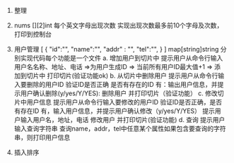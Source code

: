 1. 整理
2. nums [][2]int
    每个英文字母出现次数
    实现出现次数最多前10个字母及次数，打印到控制台

3. 用户管理
   [
   {
   "id":"",
   "name":"",
   "addr" : "",
   "tel":"",
   }
   ]
   map[string]string
   分别实现代码每个功能是一个文件
   a. 增加用户到切片中
   提示用户从命令行输入用户名名称、地址、电话
   =>为用户生成ID
   => 当前所有用户ID最大值+1
   => 添加到切片中
   打印切片(验证功能ok)
   b. 从切片中删除用户
   提示用户从命令行输入要删除的用户ID
   验证ID是否正确 是否有存在的ID
   有：输出用户信息，并提示用户确认删除(y/yes/Y/YES):
   删除用户
   并打印切片（验证功能）
   c. 修改切片中用户信息
   提示用户从命令行输入要修改的用户ID
   验证ID是否正确，是否有存在ID
   有，输入用户信息，并提示用户确认修改（y/yes/Y/YES）
   提示用户输入用户名，地址，电话
   修改用户
   并打印切片(验证功能)
   d. 查询
   提示用户输入查询字符串
   查询name，addr，tel中任意某个属性如果包含要查询的字符串，则打印用户信息
4. 插入排序
